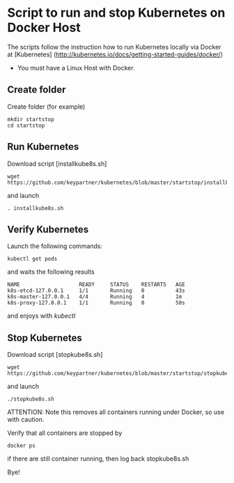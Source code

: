# Script to run and stop Kubernetes on Docker Host 
The scripts follow the instruction how to run Kubernetes locally via Docker at [Kubernetes] (http://kubernetes.io/docs/getting-started-guides/docker/)
- You must have a Linux Host with Docker.

## Create folder 
Create folder (for example)
```
mkdir startstop
cd startstop
```
## Run Kubernetes
Download script [installkube8s.sh]
```
wget https://github.com/keypartner/kubernetes/blob/master/startstop/installkube8s.sh
```
and launch 
```
. installkube8s.sh
```

## Verify Kubernetes 
Launch the following commands:
```
kubectl get pods
```
and waits the following results
```
NAME                   READY     STATUS    RESTARTS   AGE
k8s-etcd-127.0.0.1     1/1       Running   0          43s
k8s-master-127.0.0.1   4/4       Running   4          1m
k8s-proxy-127.0.0.1    1/1       Running   0          50s
```
and enjoys with *kubectl*

## Stop Kubernetes
Download script [stopkube8s.sh]
```
wget https://github.com/keypartner/kubernetes/blob/master/startstop/stopkube8s.sh
```
and launch
```
./stopkube8s.sh
```
ATTENTION: Note this removes all containers running under Docker, so use with caution.

Verify that all containers are stopped by 
```
docker ps 
```
if there are still container running, then log back stopkube8s.sh

Bye!
